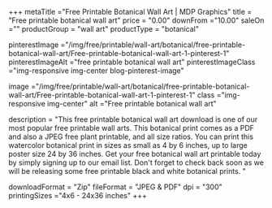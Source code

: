 +++
metaTitle ="Free Printable Botanical Wall Art | MDP Graphics"
title = "Free printable botanical wall art"
price = "0.00"
downFrom ="10.00"
saleOn =""
productGroup = "wall art"
productType = "botanical"

pinterestImage ="/img/free/printable/wall-art/botanical/free-printable-botanical-wall-art/Free-printable-botanical-wall-art-1-pinterest-1"
pinterestImageAlt ="free printable botanical wall art"
pinterestImageClass ="img-responsive img-center blog-pinterest-image"

image ="/img/free/printable/wall-art/botanical/free-printable-botanical-wall-art/Free-printable-botanical-wall-art-1-pinterest-1"
class ="img-responsive img-center"
alt ="Free printable botanical wall art"


description = "This free printable botanical wall art download is one of our most popular free printable wall arts. This botanical print comes as a PDF and also a JPEG free plant printable, and all size ratios. You can print this watercolor botanical print in sizes as small as 4 by 6 inches, up to large poster size 24 by 36 inches. Get your free botanical wall art printable today by simply signing up to our email list. Don't forget to check back soon as we will be releasing some free printable black and white botanical prints. "

downloadFormat = "Zip"
fileFormat = "JPEG & PDF"
dpi = "300"
printingSizes ="4x6 - 24x36 inches"
+++



